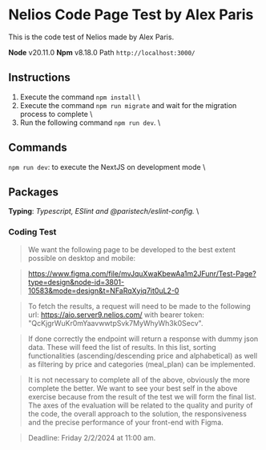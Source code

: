 # Nelios Code Page Test by Alex Paris
This is the code test of Nelios made by Alex Paris.

**Node** v20.11.0
**Npm** v8.18.0
Path `http://localhost:3000/`

## Instructions
1. Execute the command `npm install` \
3. Execute the command `npm run migrate` and wait for the migration process to complete \
4. Run the following command `npm run dev`. \

## Commands
`npm run dev`: to execute the NextJS on development mode \

## Packages
**Typing**: _Typescript, ESlint and @paristech/eslint-config._ \

### Coding Test
>We want the following page to be developed to the best extent possible on desktop and mobile:

>https://www.figma.com/file/mvJquXwaKbewAa1m2JFunr/Test-Page?type=design&node-id=3801-10583&mode=design&t=NFaRqXyiq7it0uL2-0

>To fetch the results, a request will need to be made to the following url: https://aio.server9.nelios.com/ with bearer token: "QcKjgrWuKr0mYaavwwtpSvk7MyWhyWh3k0Secv".

>If done correctly the endpoint will return a response with dummy json data. These will feed the list of results. In this list, sorting functionalities (ascending/descending price and alphabetical) as well as filtering by price and categories (meal_plan) can be implemented.


>It is not necessary to complete all of the above, obviously the more complete the better. We want to see your best self in the above exercise because from the result of the test we will form the final list. The axes of the evaluation will be related to the quality and purity of the code, the overall approach to the solution, the responsiveness and the precise performance of your front-end with Figma.

>Deadline: Friday 2/2/2024 at 11:00 am.
